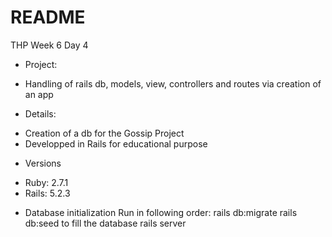 # README
THP Week 6 Day 4

* Project:
- Handling of rails db, models, view, controllers and routes via creation of an app

* Details:
- Creation of a db for the Gossip Project
- Developped in Rails for educational purpose

* Versions
- Ruby: 2.7.1
- Rails: 5.2.3

* Database initialization
Run in following order:
rails db:migrate
rails db:seed to fill the database
rails server
